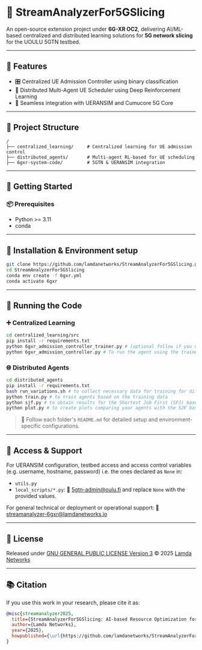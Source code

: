 # 📡 StreamAnalyzerFor5GSlicing

An open-source extension project under **6G-XR OC2**, delivering AI/ML-based centralized and distributed learning solutions for **5G network slicing** for the UOULU 5GTN testbed.

---

## 🚀 Features

- 🎛 Centralized UE Admission Controller using binary classification
- 🤖 Distributed Multi-Agent UE Scheduler using Deep Reinforcement Learning
- 🔧 Seamless integration with UERANSIM and Cumucore 5G Core

---

## 📁 Project Structure

```
/
├── centralized_learning/     # Centralized learning for UE admission control
├── distributed_agents/       # Multi-agent RL-based for UE scheduling
├── 6gxr-system-code/         # 5GTN & UERANSIM integration 
```

---

## 🏁 Getting Started

### 📦 Prerequisites

- Python >= 3.11
- conda

---

## 🔧 Installation & Environment setup

```bash
git clone https://github.com/lamdanetworks/StreamAnalyzerFor5GSlicing.git
cd StreamAnalyzerFor5GSlicing
conda env create -f 6gxr.yml
conda activate 6gxr

```

---

## 🧪 Running the Code

### ➕ Centralized Learning

```bash
cd centralized_learning/src
pip install -r requirements.txt
python 6gxr_admission_controller_trainer.py # (optional follow if you need to train the agent with your own data traces)
python 6gxr_admission_controller.py # To run the agent using the trained model
```

### 🌐 Distributed Agents

```bash
cd distributed_agents
pip install -r requirements.txt
bash run_variations.sh # to collect necessary data for training for different configurations (see the .sh file)
python train.py # to train agents based on the training data 
python sjf.py # to obtain results for the Shortest Job First (SFJ) baseline
python plot.py # to create plots comparing your agents with the SJF basedline and the adjust RL settings in ./env/env.py
```

> 📖 Follow each folder's `README.md` for detailed setup and environment-specific configurations.

---

## 🔐 Access & Support 

For UERANSIM configuration, testbed access and access control variables (e.g. username, hostname, password) i.e. the ones declared as `None` in:
  - `utils.py`
  - `local_scripts/*.py`:
📧 5gtn-admin@oulu.fi and replace `None` with the provided values.

For general technical or deployment or operational support:
📧 streamanalyzer-6gxr@lamdanetworks.io

  
---

## 📜 License

Released under [GNU GENERAL PUBLIC LICENSE Version 3](https://github.com/lamdanetworks/StreamAnalyzerFor5GSlicing/blob/main/LICENSE)
 © 2025 [Lamda Networks](https://lamdanetworks.io)

---

## 📚 Citation

If you use this work in your research, please cite it as:

```bibtex
@misc{streamanalyzer2025,
  title={StreamAnalyzerFor5GSlicing: AI-based Resource Optimization for 5G Slices},
  author={Lamda Networks},
  year={2025},
  howpublished={\url{https://github.com/lamdanetworks/StreamAnalyzerFor5GSlicing}}
}
```
